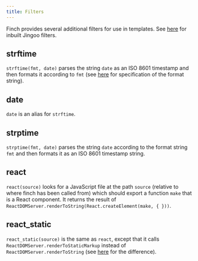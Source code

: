 ```yaml
---
title: Filters
---
```

Finch provides several additional filters for use in templates. See [here](http://tategakibunko.github.io/jingoo/templates/templates.en.html) for inbuilt Jingoo filters.

## strftime
`strftime(fmt, date)` parses the string `date` as an ISO 8601 timestamp and then formats it according to `fmt` (see
[here](https://www.man7.org/linux/man-pages/man3/strftime.3.html) for specification of the format string).

## date
`date` is an alias for `strftime`.

## strptime
`strptime(fmt, date)` parses the string `date` according to the format string `fmt` and then formats it as an ISO 8601
timestamp string.


## react
`react(source)` looks for a JavaScript file at the path `source` (relative to where finch has been called from) which should export a function `make` that is a React component. It returns the result of `ReactDOMServer.renderToString(React.createElement(make, { }))`.

## react_static
`react_static(source)` is the same as `react`, except that it calls `ReactDOMServer.renderToStaticMarkup` instead of
`ReactDOMServer.renderToString` (see
[here](https://reactjs.org/docs/react-dom-server.html#rendertostaticmarkup)
for the difference).
